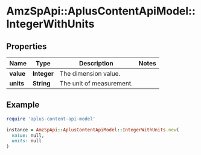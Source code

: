 # AmzSpApi::AplusContentApiModel::IntegerWithUnits

## Properties

| Name | Type | Description | Notes |
| ---- | ---- | ----------- | ----- |
| **value** | **Integer** | The dimension value. |  |
| **units** | **String** | The unit of measurement. |  |

## Example

```ruby
require 'aplus-content-api-model'

instance = AmzSpApi::AplusContentApiModel::IntegerWithUnits.new(
  value: null,
  units: null
)
```

